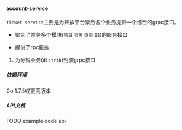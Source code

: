 #### account-service
`ticket-service`主要是为开放平台票务各个业务提供一个综合的grpc接口。
* 聚合了票务多个模块(`项目` `销售` `促销` `ES`)的服务接口

* 提供了rpc服务

1. 为分销业务(`distrib`)封装grpc接口

##### 依赖环境
Go 1.7.5或更高版本

##### API文档
TODO example code api
